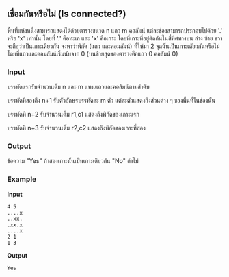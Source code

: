 ## เชื่อมกันหรือไม่ (Is connected?)

พื้นที่แห่งหนึ่งสามารถแสดงได้ด้วยตารางขนาด n แถว m คอลัมน์ แต่ละช่องสามารถประกอบไปด้วย '.' หรือ 'x' เท่านั้น โดยที่ '.' คือทะเล และ 'x' คือเกาะ โดยที่เกาะที่อยู่ติดกันในสี่ทิศทางบน ล่าง ซ้าย ขวา จะถือว่าเป็นเกาะเดียวกัน จงหาว่าพิกัด (แถว และคอมลัมน์) ที่ให้มา 2 จุดนั้นเป็นเกาะเดัยวกันหรือไม่ โดยที่แถวและคอมลัมน์เริ่มนับจาก 0 (บนซ้ายสุดของตารางคือแถว 0 คอลัมน์ 0)

### Input

บรรทัดแรกรับจำนวนเต็ม n และ m แทนแถวและคอลัมน์ตามลำดับ

บรรทัดที่สองถึง n+1 รับตัวอักษรบรรทัดละ m ตัว แต่ละตัวแสดงถึงส่วนต่าง ๆ ของพื้นที่ในช่องนั้น

บรรทัดที่ n+2 รับจำนวนเต็ม r1,c1 แสดงถึงพิกัดของเกาะแรก

บรรทัดที่ n+3 รับจำนวนเต็ม r2,c2 แสดงถึงพิกัดของเกาะที่สอง

### Output

ข้อความ "Yes" ถ้าสองเกาะนั้นเป็นเกาะเดียวกัน "No" ถ้าไม่

### Example

**Input**

```
4 5
....x
..xx.
.xx.x
....x
2 1
1 3
```

**Output**

```
Yes
```

